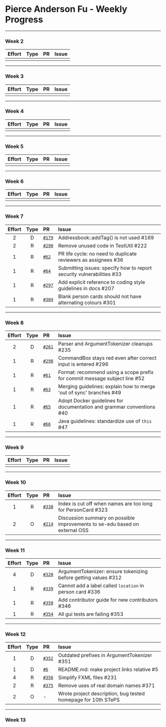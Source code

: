 # Pierce Anderson Fu - Weekly Progress

---

### Week 2

Effort| Type | PR | Issue
:----:|:----:|:-----------|:------
 |  |  | 

---
### Week 3

Effort| Type | PR | Issue
:----:|:----:|:-----------|:------
 |  |  | 

---
### Week 4

Effort| Type | PR | Issue
:----:|:----:|:-----------|:------
 |  |  | 

---
### Week 5

Effort| Type | PR | Issue
:----:|:----:|:-----------|:------
 |  |  | 

---
### Week 6

Effort| Type | PR | Issue
:----:|:----:|:-----------|:------
 |  |  | 

---
### Week 7

Effort| Type | PR | Issue
:----:|:----:|:-----------|:------
2 | D | [`#179`](https://github.com/se-edu/addressbook-level2/pull/179) | Addressbook::addTag() is not used #169
2 | R | [`#290`](https://github.com/se-edu/addressbook-level4/pull/290) | Remove unused code in TestUtil #222
1 | R | [`#62`](https://github.com/oss-generic/process/pull/62) | PR life cycle: no need to duplicate reviewers as assignees #36
1 | R | [`#64`](https://github.com/oss-generic/process/pull/64) | Submitting issues: specify how to report security vulnerabilities #33
1 | R | [`#297`](https://github.com/se-edu/addressbook-level4/pull/297) | Add explicit reference to coding style guidelines in docs #207
1 | R | [`#304`](https://github.com/se-edu/addressbook-level4/pull/304) | Blank person cards should not have alternating colours #301

---
### Week 8

Effort| Type | PR | Issue
:----:|:----:|:-----------|:------
2 | D | [`#261`](https://github.com/se-edu/addressbook-level4/pull/261) | Parser and ArgumentTokenizer cleanups #235
1 | R | [`#298`](https://github.com/se-edu/addressbook-level4/pull/298) | CommandBox stays red even after correct input is entered #296
1 | R | [`#61`](https://github.com/oss-generic/process/pull/61) | Format: recommend using a scope prefix for commit message subject line #52
1 | R | [`#63`](https://github.com/oss-generic/process/pull/63) | Merging guidelines: explain how to merge 'out of sync' branches #49
1 | R | [`#65`](https://github.com/oss-generic/process/pull/65) | Adopt Docker guidelines for documentation and grammar conventions #40
1 | R | [`#66`](https://github.com/oss-generic/process/pull/66) | Java guidelines: standardize use of `this` #47

---
### Week 9

Effort| Type | PR | Issue
:----:|:----:|:-----------|:------
 |  |  |

---
### Week 10

Effort| Type | PR | Issue
:----:|:----:|:-----------|:------
1 | R | [`#338`](https://github.com/se-edu/addressbook-level4/pull/338) | Index is cut off when names are too long for PersonCard #323
2 | O | [`#214`](https://github.com/nus-oss/cs3281-website/pull/214) | Discussion summary on possible improvements to se-edu based on external OSS

---
### Week 11

Effort| Type | PR | Issue
:----:|:----:|:-----------|:------
4 | D | [`#320`](https://github.com/se-edu/addressbook-level4/pull/320) | ArgumentTokenizer: ensure tokenizing before getting values #312
1 | R | [`#339`](https://github.com/se-edu/addressbook-level4/pull/339) | Cannot add a label called `location` in person card #336
1 | R | [`#350`](https://github.com/se-edu/addressbook-level4/pull/350) | Add contributor guide for new contributors #346
1 | R | [`#354`](https://github.com/se-edu/addressbook-level4/pull/354) | All gui tests are failing #353

---
### Week 12

Effort| Type | PR | Issue
:----:|:----:|:-----------|:------
1 | D | [`#352`](https://github.com/se-edu/addressbook-level4/pull/352) | Outdated prefixes in ArgumentTokenizer #351
1 | D | [`#6`](https://github.com/se-edu/se-edu.github.io/pull/6) | README.md: make project links relative #5
4 | R | [`#356`](https://github.com/se-edu/addressbook-level4/pull/356) | Simplify FXML files #231
2 | R | [`#375`](https://github.com/se-edu/addressbook-level4/pull/375) | Remove uses of real domain names #371
2 | O | - | Wrote project description, bug tested homepage for 10th STePS

---
### Week 13

